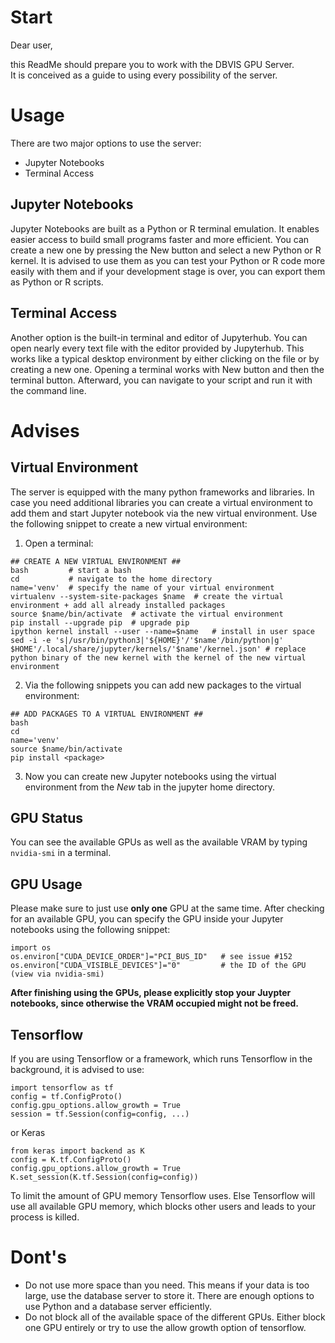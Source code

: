 # Start

Dear user,

this ReadMe should prepare you to work with the DBVIS GPU Server.  
It is conceived as a guide to using every possibility of the server.

# Usage

There are two major options to use the server:
 - Jupyter Notebooks
 - Terminal Access

## Jupyter Notebooks

Jupyter Notebooks are built as a Python or R terminal emulation.
It enables easier access to build small programs faster and more efficient.
You can create a new one by pressing the New button and select a new Python or R kernel.
It is advised to use them as you can test your Python or R code more easily with them and if your development stage is over, you can export them as Python or R scripts.

## Terminal Access

Another option is the built-in terminal and editor of Jupyterhub.
You can open nearly every text file with the editor provided by Jupyterhub. This works like a typical desktop environment by either clicking on the file or by creating a new one.
Opening a terminal works with New button and then the terminal button.
Afterward, you can navigate to your script and run it with the command line.

# Advises

## Virtual Environment

The server is equipped with the many python frameworks and libraries. In case you need additional libraries you can create a virtual environment to add them and start Jupyter notebook via the new virtual environment. Use the following snippet to create a new virtual environment:

1. Open a terminal:  
  ```
  ## CREATE A NEW VIRTUAL ENVIRONMENT ##
  bash         # start a bash
  cd           # navigate to the home directory
  name='venv'  # specify the name of your virtual environment
  virtualenv --system-site-packages $name  # create the virtual environment + add all already installed packages
  source $name/bin/activate  # activate the virtual environment
  pip install --upgrade pip  # upgrade pip
  ipython kernel install --user --name=$name   # install in user space
  sed -i -e 's|/usr/bin/python3|'${HOME}'/'$name'/bin/python|g' $HOME'/.local/share/jupyter/kernels/'$name'/kernel.json' # replace python binary of the new kernel with the kernel of the new virtual environment
  ```
2. Via the following snippets you can add new packages to the virtual environment:  
  ```
  ## ADD PACKAGES TO A VIRTUAL ENVIRONMENT ##
  bash
  cd
  name='venv'
  source $name/bin/activate
  pip install <package>
  ```

3. Now you can create new Jupyter notebooks using the virtual environment from the *New* tab in the jupyter home directory.

## GPU Status

You can see the available GPUs as well as the available VRAM by typing `nvidia-smi` in a terminal.

## GPU Usage

Please make sure to just use **only one** GPU at the same time. After checking for an available GPU, you can specify the GPU inside your Jupyter notebooks using the following snippet:

```
import os
os.environ["CUDA_DEVICE_ORDER"]="PCI_BUS_ID"   # see issue #152
os.environ["CUDA_VISIBLE_DEVICES"]="0"         # the ID of the GPU (view via nvidia-smi)
```

**After finishing using the GPUs, please explicitly stop your Juypter notebooks, since otherwise the VRAM occupied might not be freed.**

## Tensorflow

If you are using Tensorflow or a framework, which runs Tensorflow in the background, it is advised to use:
```
import tensorflow as tf
config = tf.ConfigProto()
config.gpu_options.allow_growth = True
session = tf.Session(config=config, ...)
```
or Keras
```
from keras import backend as K
config = K.tf.ConfigProto()
config.gpu_options.allow_growth = True
K.set_session(K.tf.Session(config=config))
```
To limit the amount of GPU memory Tensorflow uses.
Else Tensorflow will use all available GPU memory, which blocks other users and leads to your process is killed.


# Dont's

- Do not use more space than you need. This means if your data is too large, use the database server to store it. There are enough options to use Python and a database server efficiently.
- Do not block all of the available space of the different GPUs. Either block one GPU entirely or try to use the allow growth option of tensorflow.
